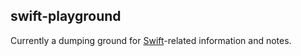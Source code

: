 ## swift-playground

Currently a dumping ground for [Swift][sw]-related information and notes.

[sw]: https://developer.apple.com/library/prerelease/ios/documentation/Swift/Conceptual/Swift_Programming_Language/index.html
